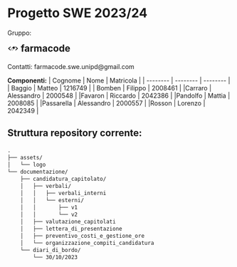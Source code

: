# Progetto SWE 2023/24
Gruppo:
<div style="display: flex; align-items: center;padding-bottom: 20px"> 
<div style="width: 25px; height: 25px; overflow: hidden; border-radius: 
50%;">
<img src="./assets/logo.jpeg" alt="Logo" style="width: 100%; height: 100%; 
object-fit: cover;">
</div>
<h2 style="padding: 0; border: 0; margin: 0; margin-left: 
5px">farmacode</h2>
</div>
Contatti: farmacode.swe.unipd@gmail.com

**Componenti:** 
| Cognome | Nome | Matricola |
| -------- | -------- | -------- |
| Baggio | Matteo | 1216749 |
| Bomben | Filippo | 2008461 |
|Carraro | Alessandro | 2000548 | 
|Favaron | Riccardo | 2042386 |
|Pandolfo | Mattia | 2008085 |
|Passarella | Alessandro | 2000557 |
|Rosson | Lorenzo | 2042349 |


## Struttura repository corrente:

```
.
├── assets/
│   └── logo
└── documentazione/
    ├── candidatura_capitolato/
    │   ├── verbali/
    │   │   ├── verbali_interni
    │   │   └── esterni/
    │   │       ├── v1
    │   │       └── v2
    │   ├── valutazione_capitolati
    │   ├── lettera_di_presentazione
    │   ├── preventivo_costi_e_gestione_ore  
    │   └── organizzazione_compiti_candidatura
    └── diari_di_bordo/
        └── 30/10/2023
```
